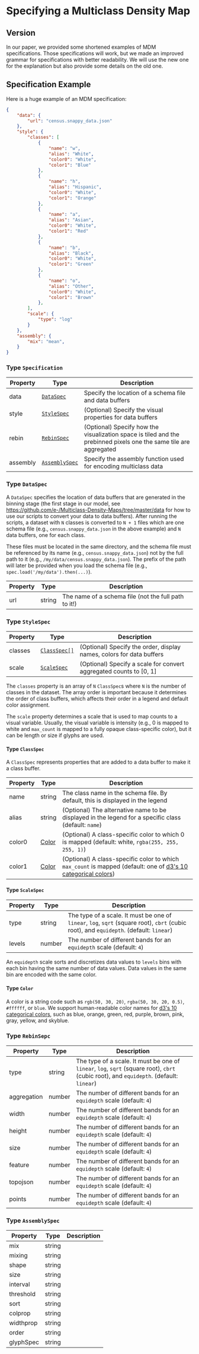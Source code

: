# Specifying a Multiclass Density Map

## Version

In our paper, we provided some shortened examples of MDM specifications.
Those specifications will work, but we made an improved grammar for specifications with better readability.
We will use the new one for the explanation but also provide some details on the old one.

## Specification Example
Here is a huge example of an MDM specification:

```json
{
    "data": { 
        "url": "census.snappy_data.json"
    },
    "style": {
        "classes": [
            {
                "name": "w",
                "alias": "White",
                "color0": "White",
                "color1": "Blue"
            },
            {
                "name": "h",
                "alias": "Hispanic",
                "color0": "White",
                "color1": "Orange"
            },
            {
                "name": "a",
                "alias": "Asian",
                "color0": "White",
                "color1": "Red"
            },
            {
                "name": "b",
                "alias": "Black",
                "color0": "White",
                "color1": "Green"
            },
            {
                "name": "o",
                "alias": "Other",
                "color0": "White",
                "color1": "Brown"
            },
        ],
        "scale": {
            "type": "log"
        }
    },
    "assembly": {
        "mix": "mean",
    }
}
```

### Type `Specification`

| Property | Type | Description |
| - | - | -
| data | [`DataSpec`](#type-dataspec) | Specify the location of a schema file and data buffers |
| style | [`StyleSpec`](#type-stylespec) | (Optional) Specify the visual properties for data buffers |
| rebin | [`RebinSpec`](#type-rebinspec) | (Optional) Specify how the visualization space is tiled and the prebinned pixels one the same tile are aggregated |
| assembly | [`AssemblySpec`](#type-assemblyspec) | Specify the assembly function used for encoding multiclass data |

### Type `DataSpec`

A `DataSpec` specifies the location of data buffers that are generated in the binning stage (the first stage in our model, see <https://github.com/e-/Multiclass-Density-Maps/tree/master/data> for how to use our scripts to convert your data to data buffers).
After running the scripts, a dataset with `N` classes is converted to `N + 1` files which are one schema file (e.g., `census.snappy_data.json` in the above example) and `N` data buffers, one for each class.

These files must be located in the same directory, and the schema file must be referenced by its name (e.g., `census.snappy_data.json`) not by the full path to it (e.g., `/my/data/census.snappy_data.json`). The prefix of the path will later be provided when you load the schema file (e.g., `spec.load('/my/data').then(...)`).

| Property | Type | Description |
| - | - | - |
| url | string | The name of a schema file (not the full path to it!) |

### Type `StyleSpec`

| Property | Type | Description |
| - | - | -
| classes | [`ClassSpec[]`](#type-classspec) | (Optional) Specify the order, display names, colors for data buffers |
| scale | [`ScaleSpec`](#type-scalespec) | (Optional) Specify a scale for convert aggregated counts to [0, 1]  |

The `classes` property is an array of `N` `ClassSpec`s where `N` is the number of classes in the dataset. The array order is important because it determines the order of class buffers, which affects their order in a legend and default color assignment.

The `scale` property determines a scale that is used to map counts to a visual variable. Usually, the visual variable is intensity (e.g., 0 is mapped to white and `max_count` is mapped to a fully opaque class-specific color), but it can be length or size if glyphs are used.

#### Type `ClassSpec`

A `ClassSpec` represents properties that are added to a data buffer to make it a class buffer. 

| Property | Type | Description |
| - | - | - |
| name | string | The class name in the schema file. By default, this is displayed in the legend  |
| alias | string | (Optional) The alternative name to be displayed in the legend for a specific class (default: `name`)|
| color0 | [Color](#type-color) | (Optional) A class-specific color to which 0 is mapped (default: white, `rgba(255, 255, 255, 1)`) |
| color1 | [Color](#type-color) | (Optional) A class-specific color to which `max_count` is mapped (default: one of [d3's 10 categorical colors](http://bl.ocks.org/aaizemberg/78bd3dade9593896a59d)) |


#### Type `ScaleSpec`

| Property | Type | Description |
| - | - | - |
| type | string | The type of a scale. It must be one of `linear`, `log`, `sqrt` (square root), `cbrt` (cubic root), and `equidepth`. (default: `linear`) |
| levels | number | The number of different bands for an `equidepth` scale (default: `4`)|

An `equidepth` scale sorts and discretizes data values to `levels` bins with each bin having the same number of data values. Data values in the same bin are encoded with the same color.

#### Type `Color`

A color is a string code such as `rgb(50, 30, 20)`, `rgba(50, 30, 20, 0.5)`, `#ffffff`, or `blue`. We support human-readable color names for [d3's 10 categorical colors](http://bl.ocks.org/aaizemberg/78bd3dade9593896a59d), such as blue, orange, green, red, purple, brown, pink, gray, yellow, and skyblue.

### Type `RebinSepc`

| Property | Type | Description |
| -| - | - |
| type | string | The type of a scale. It must be one of `linear`, `log`, `sqrt` (square root), `cbrt` (cubic root), and `equidepth`. (default: `linear`) |
| aggregation | number | The number of different bands for an `equidepth` scale (default: `4`)|
| width | number | The number of different bands for an `equidepth` scale (default: `4`)|
| height | number | The number of different bands for an `equidepth` scale (default: `4`)|
| size | number | The number of different bands for an `equidepth` scale (default: `4`)|
| feature | number | The number of different bands for an `equidepth` scale (default: `4`)|
| topojson | number | The number of different bands for an `equidepth` scale (default: `4`)|
| points | number | The number of different bands for an `equidepth` scale (default: `4`)|

### Type `AssemblySpec`

| Property | Type | Description |
| - | - | - |
| mix | string |  |
| mixing | string |  |
| shape | string |  |
| size | string |  |
| interval | string |  |
| threshold | string |  |
| sort | string |  |
| colprop | string |  |
| widthprop | string |  |
| order | string |  |
| glyphSpec | string |  |
